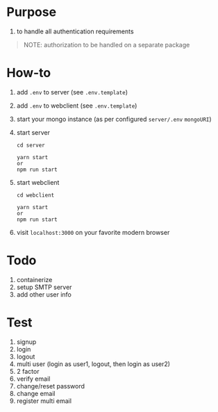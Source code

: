 # Purpose

1. to handle all authentication requirements

> NOTE: authorization to be handled on a separate package

# How-to

1. add `.env` to server (see `.env.template`)
1. add `.env` to webclient (see `.env.template`)
1. start your mongo instance (as per configured `server/.env` `mongoURI`)
1. start server

   ```
   cd server

   yarn start
   or
   npm run start
   ```

1. start webclient

   ```
   cd webclient

   yarn start
   or
   npm run start
   ```

1. visit `localhost:3000` on your favorite modern browser

# Todo

1. containerize
1. setup SMTP server
1. add other user info

# Test

1. signup
1. login
1. logout
1. multi user (login as user1, logout, then login as user2)
1. 2 factor
1. verify email
1. change/reset password
1. change email
1. register multi email
